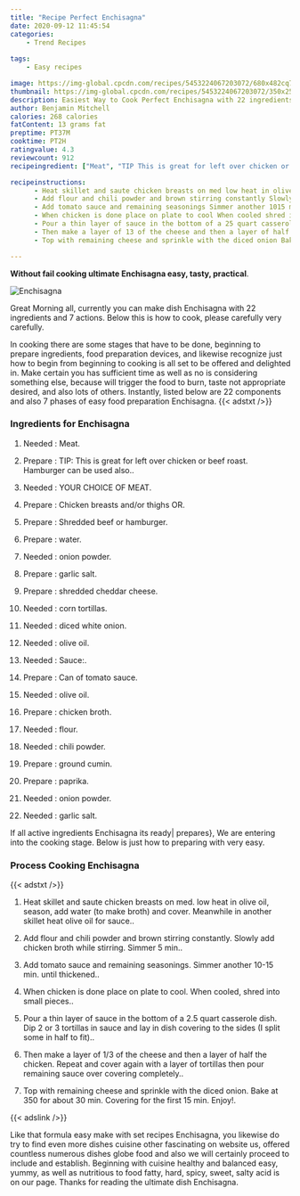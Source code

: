 ```yaml
---
title: "Recipe Perfect Enchisagna"
date: 2020-09-12 11:45:54
categories:
    - Trend Recipes
    
tags:
    - Easy recipes

image: https://img-global.cpcdn.com/recipes/5453224067203072/680x482cq70/enchisagna-recipe-main-photo.jpg
thumbnail: https://img-global.cpcdn.com/recipes/5453224067203072/350x250cq70/enchisagna-recipe-main-photo.jpg
description: Easiest Way to Cook Perfect Enchisagna with 22 ingredients and 7 stages of easy cooking.
author: Benjamin Mitchell
calories: 268 calories
fatContent: 13 grams fat
preptime: PT37M
cooktime: PT2H
ratingvalue: 4.3
reviewcount: 912
recipeingredient: ["Meat", "TIP This is great for left over chicken or beef roast Hamburger can be used also", "YOUR CHOICE OF MEAT", "Chicken breasts andor thighs OR", "Shredded beef or hamburger", "water", "onion powder", "garlic salt", "shredded cheddar cheese", "corn tortillas", "diced white onion", "olive oil", "Sauce", "Can of tomato sauce", "olive oil", "chicken broth", "flour", "chili powder", "ground cumin", "paprika", "onion powder", "garlic salt"]

recipeinstructions: 
      - Heat skillet and saute chicken breasts on med low heat in olive oil season add water to make broth and cover Meanwhile in another skillet heat olive oil for sauce 
      - Add flour and chili powder and brown stirring constantly Slowly add chicken broth while stirring Simmer 5 min 
      - Add tomato sauce and remaining seasonings Simmer another 1015 min until thickened 
      - When chicken is done place on plate to cool When cooled shred into small pieces 
      - Pour a thin layer of sauce in the bottom of a 25 quart casserole dish Dip 2 or 3 tortillas in sauce and lay in dish covering to the sides I split some in half to fit 
      - Then make a layer of 13 of the cheese and then a layer of half the chicken Repeat and cover again with a layer of tortillas then pour remaining sauce over covering completely 
      - Top with remaining cheese and sprinkle with the diced onion Bake at 350 for about 30 min Covering for the first 15 min  Enjoy

---
```




**Without fail cooking ultimate Enchisagna easy, tasty, practical**. 


![Enchisagna](https://img-global.cpcdn.com/recipes/5453224067203072/680x482cq70/enchisagna-recipe-main-photo.jpg "Enchisagna")




Great Morning all, currently you can make dish Enchisagna with 22 ingredients and 7 actions. Below this is how to cook, please carefully very carefully.

In cooking there are some stages that have to be done, beginning to prepare ingredients, food preparation devices, and likewise recognize just how to begin from beginning to cooking is all set to be offered and delighted in. Make certain you has sufficient time as well as no is considering something else, because will trigger the food to burn, taste not appropriate desired, and also lots of others. Instantly, listed below are 22 components and also 7 phases of easy food preparation Enchisagna.
{{< adstxt />}}

### Ingredients for Enchisagna


1. Needed  : Meat.

1. Prepare  : TIP: This is great for left over chicken or beef roast. Hamburger can be used also..

1. Needed  : YOUR CHOICE OF MEAT.

1. Prepare  : Chicken breasts and/or thighs OR.

1. Prepare  : Shredded beef or hamburger.

1. Prepare  : water.

1. Needed  : onion powder.

1. Prepare  : garlic salt.

1. Prepare  : shredded cheddar cheese.

1. Needed  : corn tortillas.

1. Needed  : diced white onion.

1. Needed  : olive oil.

1. Needed  : Sauce:.

1. Prepare  : Can of tomato sauce.

1. Needed  : olive oil.

1. Prepare  : chicken broth.

1. Needed  : flour.

1. Needed  : chili powder.

1. Prepare  : ground cumin.

1. Prepare  : paprika.

1. Needed  : onion powder.

1. Needed  : garlic salt.



If all active ingredients Enchisagna its ready| prepares}, We are entering into the cooking stage. Below is just how to preparing with very easy.

### Process Cooking Enchisagna

{{< adstxt />}}


1. Heat skillet and saute chicken breasts on med. low heat in olive oil, season, add water (to make broth) and cover. Meanwhile in another skillet heat olive oil for sauce..



1. Add flour and chili powder and brown stirring constantly. Slowly add chicken broth while stirring. Simmer 5 min..



1. Add tomato sauce and remaining seasonings. Simmer another 10-15 min. until thickened..



1. When chicken is done place on plate to cool. When cooled, shred into small pieces..



1. Pour a thin layer of sauce in the bottom of a 2.5 quart casserole dish. Dip 2 or 3 tortillas in sauce and lay in dish covering to the sides (I split some in half to fit)..



1. Then make a layer of 1/3 of the cheese and then a layer of half the chicken. Repeat and cover again with a layer of tortillas then pour remaining sauce over covering completely..



1. Top with remaining cheese and sprinkle with the diced onion. Bake at 350 for about 30 min. Covering for the first 15 min.  Enjoy!.





{{< adslink />}}

Like that formula easy make with set recipes Enchisagna, you likewise do try to find even more dishes cuisine other fascinating on website us, offered countless numerous dishes globe food and also we will certainly proceed to include and establish. Beginning with cuisine healthy and balanced easy, yummy, as well as nutritious to food fatty, hard, spicy, sweet, salty acid is on our page. Thanks for reading the ultimate dish Enchisagna.
